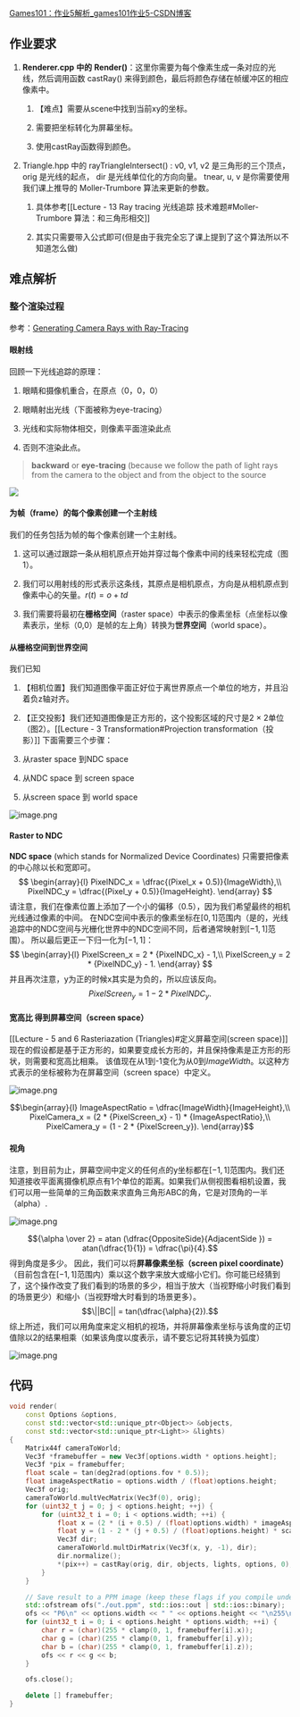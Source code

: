 [Games101：作业5解析_games101作业5-CSDN博客](https://blog.csdn.net/Q_pril/article/details/123825665)

## 作业要求

1. **Renderer.cpp** **中的** **Render()**：这里你需要为每个像素生成一条对应的光线，然后调用函数 castRay() 来得到颜色，最后将颜色存储在帧缓冲区的相应像素中。

	1. 【难点】需要从scene中找到当前xy的坐标。

	2. 需要把坐标转化为屏幕坐标。

	3. 使用castRay函数得到颜色。

2. Triangle.hpp 中的 rayTriangleIntersect() : v0, v1, v2 是三角形的三个顶点， orig 是光线的起点， dir 是光线单位化的方向向量。 tnear, u, v 是你需要使用我们课上推导的 Moller-Trumbore 算法来更新的参数。

	1. 具体参考[[Lecture - 13 Ray tracing 光线追踪 技术难题#Moller-Trumbore 算法：和三角形相交]]

	2. 其实只需要带入公式即可(但是由于我完全忘了课上提到了这个算法所以不知道怎么做)

## 难点解析

### 整个渲染过程
参考：[Generating Camera Rays with Ray-Tracing](https://www.scratchapixel.com/lessons/3d-basic-rendering/ray-tracing-generating-camera-rays/generating-camera-rays.html)

#### 眼射线
回顾一下光线追踪的原理：

1. 眼睛和摄像机重合，在原点（0，0，0）

2. 眼睛射出光线（下面被称为eye-tracing）

3. 光线和实际物体相交，则像素平面渲染此点

4. 否则不渲染此点。
>**backward** or **eye-tracing** (because we follow the path of light rays from the camera to the object and from the object to the source

![](https://www.scratchapixel.com/images/ray-tracing-camera/campixel.gif)

#### 为帧（frame）的每个像素创建一个主射线
我们的任务包括为帧的每个像素创建一个主射线。

1. 这可以通过跟踪一条从相机原点开始并穿过每个像素中间的线来轻松完成（图1）。

2. 我们可以用射线的形式表示这条线，其原点是相机原点，方向是从相机原点到像素中心的矢量。$r(t)=o+td$

3. 我们需要将最初在**栅格空间**（raster space）中表示的像素坐标（点坐标以像素表示，坐标（0,0）是帧的左上角）转换为**世界空间**（world space）。

#### 从栅格空间到世界空间
我们已知

1. 【相机位置】我们知道图像平面正好位于离世界原点一个单位的地方，并且沿着负z轴对齐。

2. 【正交投影】我们还知道图像是正方形的，这个投影区域的尺寸是2 × 2单位（图2）。[[Lecture - 3 Transformation#Projection transformation（投影）]]
下面需要三个步骤：

1. 从raster space 到NDC space

2. 从NDC space 到 screen space

3. 从screen space 到 world space

![image.png](https://picbed-1305808788.cos.ap-chengdu.myqcloud.com/img/20241108163332.png)

#### Raster to NDC
**NDC space** (which stands for Normalized Device Coordinates)
只需要把像素的中心除以长和宽即可。
$$
\begin{array}{l}
PixelNDC_x = \dfrac{(Pixel_x + 0.5)}{ImageWidth},\\
PixelNDC_y = \dfrac{(Pixel_y + 0.5)}{ImageHeight}.
\end{array}
$$
请注意，我们在像素位置上添加了一个小的偏移（0.5），因为我们希望最终的相机光线通过像素的中间。
在NDC空间中表示的像素坐标在$[0,1]$范围内（是的，光线追踪中的NDC空间与光栅化世界中的NDC空间不同，后者通常映射到$[-1,1]$范围）。
所以最后更正一下归一化为$[-1,1]$：
$$
\begin{array}{l}
PixelScreen_x = 2 * {PixelNDC_x} - 1,\\
PixelScreen_y = 2 * {PixelNDC_y} - 1.
\end{array}
$$
并且再次注意，y为正的时候x其实是为负的，所以应该反向。
$$
PixelScreen_y = 1 - 2 * {PixelNDC_y}.
$$

#### 宽高比 得到屏幕空间（screen space）
[[Lecture - 5 and 6 Rasteriazation (Triangles)#定义屏幕空间(screen space)]]
现在的假设都是基于正方形的，如果要变成长方形的，并且保持像素是正方形的形状，则需要和宽高比相乘。
该值现在从1到-1变化为从0到${ImageWidth}$。以这种方式表示的坐标被称为在屏幕空间（screen space）中定义。

![image.png](https://picbed-1305808788.cos.ap-chengdu.myqcloud.com/img/20241108164140.png)

$$\begin{array}{l}
ImageAspectRatio = \dfrac{ImageWidth}{ImageHeight},\\
PixelCamera_x = (2 * {PixelScreen_x} - 1) * {ImageAspectRatio},\\
PixelCamera_y = (1 - 2 * {PixelScreen_y}).
\end{array}$$

#### 视角
注意，到目前为止，屏幕空间中定义的任何点的y坐标都在$[- 1,1]$范围内。我们还知道接收平面离摄像机原点有1个单位的距离。如果我们从侧视图看相机设置，我们可以用一些简单的三角函数来求直角三角形ABC的角，它是对顶角的一半（alpha）.

![image.png](https://picbed-1305808788.cos.ap-chengdu.myqcloud.com/img/20241108164656.png)

$${\alpha \over 2} = atan (\dfrac{OppositeSide}{AdjacentSide }) = atan(\dfrac{1}{1}) = \dfrac{\pi}{4}.$$
得到角度是多少。
因此，我们可以将**屏幕像素坐标（screen pixel coordinate）**（目前包含在$[- 1,1]$范围内）乘以这个数字来放大或缩小它们。你可能已经猜到了，这个操作改变了我们看到的场景的多少，相当于放大（当视野缩小时我们看到的场景更少）和缩小（当视野增大时看到的场景更多）。
$$\||BC|| = tan(\dfrac{\alpha}{2}).$$
综上所述，我们可以用角度来定义相机的视场，并将屏幕像素坐标与该角度的正切值除以2的结果相乘（如果该角度以度表示，请不要忘记将其转换为弧度）

![image.png](https://picbed-1305808788.cos.ap-chengdu.myqcloud.com/img/20241108170058.png)

## 代码

```cpp
void render(
    const Options &options,
    const std::vector<std::unique_ptr<Object>> &objects,
    const std::vector<std::unique_ptr<Light>> &lights)
{
    Matrix44f cameraToWorld;
    Vec3f *framebuffer = new Vec3f[options.width * options.height];
    Vec3f *pix = framebuffer;
    float scale = tan(deg2rad(options.fov * 0.5));
    float imageAspectRatio = options.width / (float)options.height;
    Vec3f orig;
    cameraToWorld.multVecMatrix(Vec3f(0), orig);
    for (uint32_t j = 0; j < options.height; ++j) {
        for (uint32_t i = 0; i < options.width; ++i) {
            float x = (2 * (i + 0.5) / (float)options.width) * imageAspectRatio * scale;
            float y = (1 - 2 * (j + 0.5) / (float)options.height) * scale;
            Vec3f dir;
            cameraToWorld.multDirMatrix(Vec3f(x, y, -1), dir);
            dir.normalize();
            *(pix++) = castRay(orig, dir, objects, lights, options, 0);
        }
    }

    // Save result to a PPM image (keep these flags if you compile under Windows)
    std::ofstream ofs("./out.ppm", std::ios::out | std::ios::binary);
    ofs << "P6\n" << options.width << " " << options.height << "\n255\n";
    for (uint32_t i = 0; i < options.height * options.width; ++i) {
        char r = (char)(255 * clamp(0, 1, framebuffer[i].x));
        char g = (char)(255 * clamp(0, 1, framebuffer[i].y));
        char b = (char)(255 * clamp(0, 1, framebuffer[i].z));
        ofs << r << g << b;
    }

    ofs.close();

    delete [] framebuffer;
}
```
